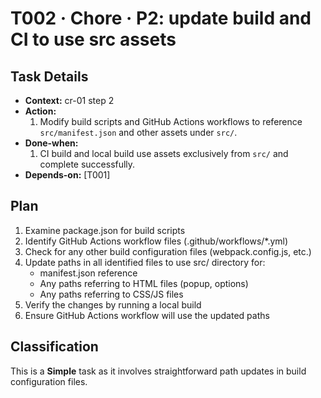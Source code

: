 # T002 · Chore · P2: update build and CI to use src assets

## Task Details
- **Context:** cr-01 step 2
- **Action:**
    1. Modify build scripts and GitHub Actions workflows to reference `src/manifest.json` and other assets under `src/`.
- **Done-when:**
    1. CI build and local build use assets exclusively from `src/` and complete successfully.
- **Depends-on:** [T001]

## Plan
1. Examine package.json for build scripts
2. Identify GitHub Actions workflow files (.github/workflows/*.yml)
3. Check for any other build configuration files (webpack.config.js, etc.)
4. Update paths in all identified files to use src/ directory for:
   - manifest.json reference
   - Any paths referring to HTML files (popup, options)
   - Any paths referring to CSS/JS files
5. Verify the changes by running a local build
6. Ensure GitHub Actions workflow will use the updated paths

## Classification
This is a **Simple** task as it involves straightforward path updates in build configuration files.